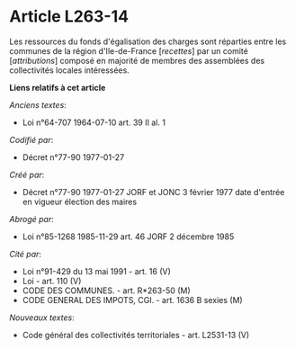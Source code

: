 # Article L263-14

Les ressources du fonds d'égalisation des charges sont réparties entre les communes de la région d'Ile-de-France [*recettes*]
par un comité [*attributions*] composé en majorité de membres des assemblées des collectivités locales intéressées.

**Liens relatifs à cet article**

_Anciens textes_:

  - Loi n°64-707 1964-07-10 art. 39 II al. 1

_Codifié par_:

  - Décret n°77-90 1977-01-27

_Créé par_:

  - Décret n°77-90 1977-01-27 JORF et JONC 3 février 1977 date d'entrée en vigueur élection des maires

_Abrogé par_:

  - Loi n°85-1268 1985-11-29 art. 46 JORF 2 décembre 1985

_Cité par_:

  - Loi n°91-429 du 13 mai 1991 - art. 16 (V)
  - Loi - art. 110 (V)
  - CODE DES COMMUNES. - art. R*263-50 (M)
  - CODE GENERAL DES IMPOTS, CGI. - art. 1636 B sexies (M)

_Nouveaux textes_:

  - Code général des collectivités territoriales - art. L2531-13 (V)
